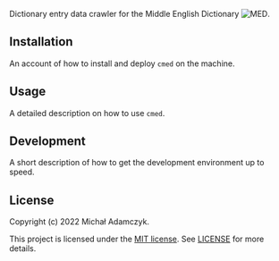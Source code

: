 Dictionary entry data crawler for the Middle English Dictionary
![MED](https://quod.lib.umich.edu/m/middle-english-dictionary/dictionary).


## Installation

An account of how to install and deploy `cmed` on the machine.


## Usage

A detailed description on how to use `cmed`.


## Development

A short description of how to get the development environment up to speed.


## License

Copyright (c) 2022 Michał Adamczyk.

This project is licensed under the [MIT license](https://opensource.org/licenses/MIT).
See [LICENSE](LICENSE) for more details.
